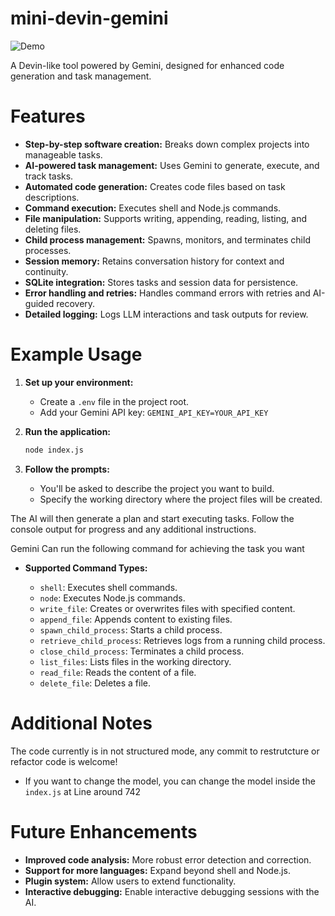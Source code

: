 # mini-devin-gemini

![Demo](https://raviadi12.github.io/ScreenRecording2024-11-10134102-ezgif.com-video-to-gif-converter.gif)

A Devin-like tool powered by Gemini, designed for enhanced code generation and task management.

# Features

* **Step-by-step software creation:**  Breaks down complex projects into manageable tasks.
* **AI-powered task management:**  Uses Gemini to generate, execute, and track tasks.
* **Automated code generation:** Creates code files based on task descriptions.
* **Command execution:** Executes shell and Node.js commands.
* **File manipulation:** Supports writing, appending, reading, listing, and deleting files.
* **Child process management:**  Spawns, monitors, and terminates child processes.
* **Session memory:** Retains conversation history for context and continuity.
* **SQLite integration:** Stores tasks and session data for persistence.
* **Error handling and retries:**  Handles command errors with retries and AI-guided recovery.
* **Detailed logging:** Logs LLM interactions and task outputs for review.

# Example Usage

1. **Set up your environment:**
    * Create a `.env` file in the project root.
    * Add your Gemini API key: `GEMINI_API_KEY=YOUR_API_KEY`

2. **Run the application:**
    ```bash
    node index.js
    ```

3. **Follow the prompts:**
    * You'll be asked to describe the project you want to build.
    * Specify the working directory where the project files will be created.

The AI will then generate a plan and start executing tasks.  Follow the console output for progress and any additional instructions.

Gemini Can run the following command for achieving the task you want

* **Supported Command Types:**

    * `shell`: Executes shell commands.
    * `node`: Executes Node.js commands.
    * `write_file`: Creates or overwrites files with specified content.
    * `append_file`: Appends content to existing files.
    * `spawn_child_process`: Starts a child process.
    * `retrieve_child_process`: Retrieves logs from a running child process.
    * `close_child_process`: Terminates a child process.
    * `list_files`: Lists files in the working directory.
    * `read_file`: Reads the content of a file.
    * `delete_file`: Deletes a file.

# Additional Notes
The code currently is in not structured mode, any commit to restrutcture or refactor code is welcome! 

* If you want to change the model, you can change the model inside the `index.js` at Line around 742

# Future Enhancements

* **Improved code analysis:** More robust error detection and correction.
* **Support for more languages:** Expand beyond shell and Node.js.
* **Plugin system:** Allow users to extend functionality.
* **Interactive debugging:**  Enable interactive debugging sessions with the AI.

